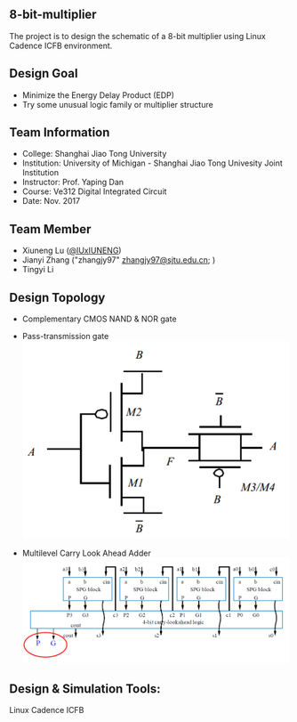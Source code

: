 ## 8-bit-multiplier
 The project is to design the schematic of a 8-bit multiplier using Linux Cadence ICFB environment.

## Design Goal
- Minimize the Energy Delay Product (EDP)
- Try some unusual logic family or multiplier structure

## Team Information
- College: Shanghai Jiao Tong University
- Institution: University of Michigan - Shanghai Jiao Tong Univesity Joint Institution
- Instructor: Prof. Yaping Dan
- Course: Ve312 Digital Integrated Circuit
- Date: Nov. 2017

## Team Member
- Xiuneng Lu ([@lUxIUNENG](https://github.com/LuXiuneng))
- Jianyi Zhang ("zhangjy97" <zhangjy97@sjtu.edu.cn>; )
- Tingyi Li

## Design Topology
- Complementary CMOS NAND & NOR gate

- Pass-transmission gate
![](transmission_gate.png)
- Multilevel Carry Look Ahead Adder
![](spg.png)
## Design & Simulation Tools:
Linux Cadence ICFB
